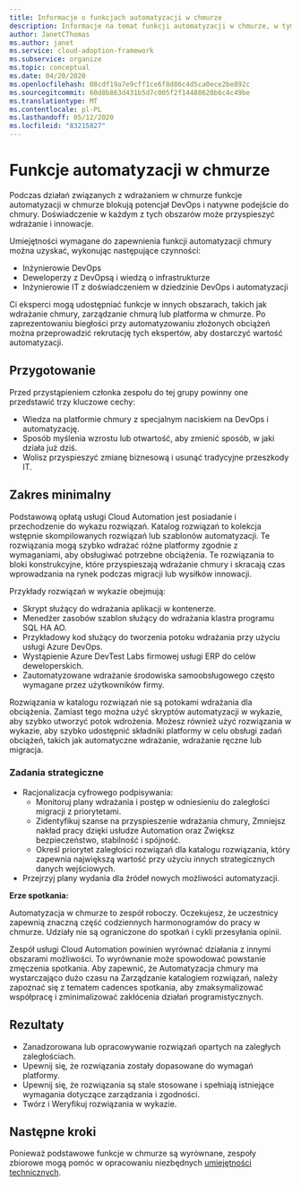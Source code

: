 ```yaml
---
title: Informacje o funkcjach automatyzacji w chmurze
description: Informacje na temat funkcji automatyzacji w chmurze, w tym źródła funkcjonalności, zakresu i elementu dostarczanego.
author: JanetCThomas
ms.author: janet
ms.service: cloud-adoption-framework
ms.subservice: organize
ms.topic: conceptual
ms.date: 04/20/2020
ms.openlocfilehash: 08cdf19a7e9cff1ce6f8d86c4d5ca0ece2be892c
ms.sourcegitcommit: 60d8b863d431b5d7c005f2f14488620b6c4c49be
ms.translationtype: MT
ms.contentlocale: pl-PL
ms.lasthandoff: 05/12/2020
ms.locfileid: "83215827"
---
```

# <a name="cloud-automation-functions"></a>Funkcje automatyzacji w chmurze

Podczas działań związanych z wdrażaniem w chmurze funkcje automatyzacji w chmurze blokują potencjał DevOps i natywne podejście do chmury. Doświadczenie w każdym z tych obszarów może przyspieszyć wdrażanie i innowacje.

Umiejętności wymagane do zapewnienia funkcji automatyzacji chmury można uzyskać, wykonując następujące czynności:

- Inżynierowie DevOps
- Deweloperzy z DevOpsą i wiedzą o infrastrukturze
- Inżynierowie IT z doświadczeniem w dziedzinie DevOps i automatyzacji

Ci eksperci mogą udostępniać funkcje w innych obszarach, takich jak wdrażanie chmury, zarządzanie chmurą lub platforma w chmurze. Po zaprezentowaniu biegłości przy automatyzowaniu złożonych obciążeń można przeprowadzić rekrutację tych ekspertów, aby dostarczyć wartość automatyzacji.

## <a name="preparation"></a>Przygotowanie

Przed przystąpieniem członka zespołu do tej grupy powinny one przedstawić trzy kluczowe cechy:

- Wiedza na platformie chmury z specjalnym naciskiem na DevOps i automatyzację.
- Sposób myślenia wzrostu lub otwartość, aby zmienić sposób, w jaki działa już dziś.
- Wolisz przyspieszyć zmianę biznesową i usunąć tradycyjne przeszkody IT.

## <a name="minimum-scope"></a>Zakres minimalny

Podstawową opłatą usługi Cloud Automation jest posiadanie i przechodzenie do wykazu rozwiązań. Katalog rozwiązań to kolekcja wstępnie skompilowanych rozwiązań lub szablonów automatyzacji. Te rozwiązania mogą szybko wdrażać różne platformy zgodnie z wymaganiami, aby obsługiwać potrzebne obciążenia. Te rozwiązania to bloki konstrukcyjne, które przyspieszają wdrażanie chmury i skracają czas wprowadzania na rynek podczas migracji lub wysiłków innowacji.

Przykłady rozwiązań w wykazie obejmują:

- Skrypt służący do wdrażania aplikacji w kontenerze.
- Menedżer zasobów szablon służący do wdrażania klastra programu SQL HA AO.
- Przykładowy kod służący do tworzenia potoku wdrażania przy użyciu usługi Azure DevOps.
- Wystąpienie Azure DevTest Labs firmowej usługi ERP do celów deweloperskich.
- Zautomatyzowane wdrażanie środowiska samoobsługowego często wymagane przez użytkowników firmy.

Rozwiązania w katalogu rozwiązań nie są potokami wdrażania dla obciążenia. Zamiast tego można użyć skryptów automatyzacji w wykazie, aby szybko utworzyć potok wdrożenia. Możesz również użyć rozwiązania w wykazie, aby szybko udostępnić składniki platformy w celu obsługi zadań obciążeń, takich jak automatyczne wdrażanie, wdrażanie ręczne lub migracja.

### <a name="strategic-tasks"></a>Zadania strategiczne

- Racjonalizacja cyfrowego podpisywania:
  - Monitoruj plany wdrażania i postęp w odniesieniu do zaległości migracji z priorytetami.
  - Zidentyfikuj szanse na przyspieszenie wdrażania chmury, Zmniejsz nakład pracy dzięki usłudze Automation oraz Zwiększ bezpieczeństwo, stabilność i spójność.
  - Określ priorytet zaległości rozwiązań dla katalogu rozwiązania, który zapewnia największą wartość przy użyciu innych strategicznych danych wejściowych.
- Przejrzyj plany wydania dla źródeł nowych możliwości automatyzacji.

**Erze spotkania:**

Automatyzacja w chmurze to zespół roboczy. Oczekujesz, że uczestnicy zapewnią znaczną część codziennych harmonogramów do pracy w chmurze. Udziały nie są ograniczone do spotkań i cykli przesyłania opinii.

Zespół usługi Cloud Automation powinien wyrównać działania z innymi obszarami możliwości. To wyrównanie może spowodować powstanie zmęczenia spotkania. Aby zapewnić, że Automatyzacja chmury ma wystarczająco dużo czasu na Zarządzanie katalogiem rozwiązań, należy zapoznać się z tematem cadences spotkania, aby zmaksymalizować współpracę i zminimalizować zakłócenia działań programistycznych.

## <a name="deliverables"></a>Rezultaty

- Zanadzorowana lub opracowywanie rozwiązań opartych na zaległych zaległościach.
- Upewnij się, że rozwiązania zostały dopasowane do wymagań platformy.
- Upewnij się, że rozwiązania są stale stosowane i spełniają istniejące wymagania dotyczące zarządzania i zgodności.
- Twórz i Weryfikuj rozwiązania w wykazie.

## <a name="next-steps"></a>Następne kroki

Ponieważ podstawowe funkcje w chmurze są wyrównane, zespoły zbiorowe mogą pomóc w opracowaniu niezbędnych [umiejętności technicznych](../organize/suggested-skills.md).
